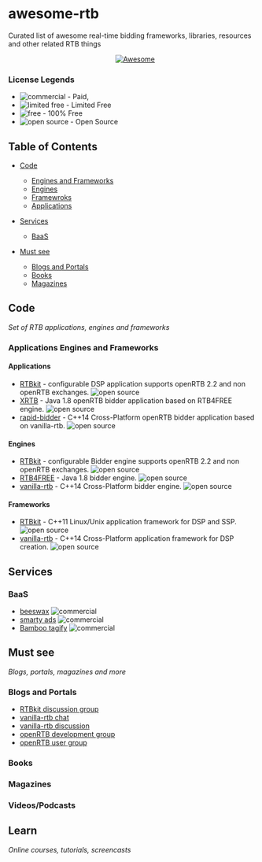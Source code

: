 # awesome-rtb
Curated list of awesome real-time bidding frameworks, libraries, resources and other related RTB things


<p align="center">
    <a href="https://github.com/sindresorhus/awesome"><img src="https://cdn.rawgit.com/sindresorhus/awesome/d7305f38d29fed78fa85652e3a63e154dd8e8829/media/badge.svg" alt="Awesome"/></a>
</a>
</p>

### License Legends

- ![commercial](https://github.com/ellisonleao/magictools/blob/master/img/commercial.png) - Paid,
- ![limited free](https://github.com/ellisonleao/magictools/blob/master/img/limited.png) - Limited Free
- ![free](https://github.com/ellisonleao/magictools/blob/master/img/free.png) - 100% Free
- ![open source](https://github.com/ellisonleao/magictools/blob/master/img/opensource.png) - Open Source

## Table of Contents

- [Code](#code)
  - [Engines and Frameworks](#applications-engines-and-frameworks)
   - [Engines](#engines)
   - [Framewroks](#frameworks)
   - [Applications](#applications)
   
        
- [Services](#services)
  - [BaaS](#baas)
- [Must see](#must-see)
  - [Blogs and Portals](#blogs-and-portals)
  - [Books](#books)
  - [Magazines](#magazines)
  





Code
----
*Set of RTB applications, engines and frameworks*

### Applications Engines and Frameworks

#### Applications
* [RTBkit](https://github.com/rtbkit) - configurable DSP application supports openRTB 2.2 and non openRTB exchanges. ![open source](https://github.com/ellisonleao/magictools/blob/master/img/opensource.png) 
* [XRTB](https://github.com/benmfaul/XRTB) - Java 1.8 openRTB bidder application based on RTB4FREE engine. ![open source](https://github.com/ellisonleao/magictools/blob/master/img/opensource.png)
* [rapid-bidder](https://github.com/vanilla-rtb/rapid-bidder) - C++14 Cross-Platform openRTB bidder application based on vanilla-rtb. ![open source](https://github.com/ellisonleao/magictools/blob/master/img/opensource.png)

#### Engines
* [RTBkit](https://github.com/rtbkit) - configurable Bidder engine supports openRTB 2.2 and non openRTB exchanges. ![open source](https://github.com/ellisonleao/magictools/blob/master/img/opensource.png) 
* [RTB4FREE](http://www.rtb4free.com/) - Java 1.8 bidder engine. ![open source](https://github.com/ellisonleao/magictools/blob/master/img/opensource.png)
* [vanilla-rtb](https://github.com/venediktov/vanilla-rtb) - C++14 Cross-Platform bidder engine. ![open source](https://github.com/ellisonleao/magictools/blob/master/img/opensource.png)


#### Frameworks
* [RTBkit](https://github.com/rtbkit) - C++11 Linux/Unix application framework for DSP and SSP. ![open source](https://github.com/ellisonleao/magictools/blob/master/img/opensource.png)
* [vanilla-rtb](https://github.com/venediktov/vanilla-rtb) - C++14 Cross-Platform application framework for DSP creation. ![open source](https://github.com/ellisonleao/magictools/blob/master/img/opensource.png)



Services
-------

### BaaS
* [beeswax](https://www.beeswax.com/) ![commercial](https://github.com/ellisonleao/magictools/blob/master/img/commercial.png)
* [smarty ads](https://smartyads.com/) ![commercial](https://github.com/ellisonleao/magictools/blob/master/img/commercial.png)
* [Bamboo tagify](http://bamboo.taggify.net/) ![commercial](https://github.com/ellisonleao/magictools/blob/master/img/commercial.png)


Must see
--------
*Blogs, portals, magazines and more*

### Blogs and Portals

* [RTBkit discussion group](https://groups.google.com/a/rtbkit.org/forum/#!forum/discuss)
* [vanilla-rtb chat](https://gitter.im/vanilla-rtb/Lobby?utm_source=badge&utm_medium=badge&utm_campaign=pr-badge&utm_content=badge)
* [vanilla-rtb discussion](https://groups.google.com/forum/#!topic/openrtb-user/DISDCWSNFIE)
* [openRTB development group](https://groups.google.com/forum/#!forum/openrtb-dev)
* [openRTB user group](https://groups.google.com/forum/#!topic/openrtb-user)


### Books


### Magazines


### Videos/Podcasts


Learn
-----
*Online courses, tutorials, screencasts*


